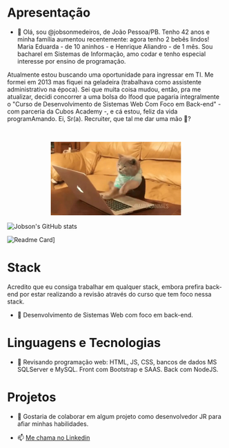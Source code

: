 <link rel="stylesheet" href="https://cdn.jsdelivr.net/gh/devicons/devicon@v2.15.1/devicon.min.css">          

# Apresentação

- 👋 Olá, sou @jobsonmedeiros, de João Pessoa/PB. Tenho 42 anos e minha família aumentou recentemente: agora tenho 2 bebês lindos! Maria Eduarda - de 10 aninhos - e Henrique Aliandro - de 1 mês. Sou bacharel em Sistemas de Informação, amo codar e tenho especial interesse por ensino de programação.

Atualmente estou buscando uma oportunidade para ingressar em TI. Me formei em 2013 mas fiquei na geladeira (trabalhava como assistente administrativo na época). Sei que muita coisa mudou, então, pra me atualizar, decidi concorrer a uma bolsa do Ifood que pagaria integralmente o "Curso de Desenvolvimento de Sistemas Web Com Foco em Back-end" - com parceria da Cubos Academy -, e cá estou, feliz da vida programAmando. Ei, Sr(a). Recruiter, que tal me dar uma mão 🤝?

<br/>
<p align="middle"><img src="img/gatinho-programador.gif" width="60%" height="60%"/>
</p>

![Jobson's GitHub stats](https://github-readme-stats.vercel.app/api?username=jobsonmedeiros&show_icons=true&theme=radical)

![Readme Card](https://github-readme-stats.vercel.app/api/pin/?username=jobsonmedeiros&repo=github-readme-stats)]

# Stack
Acredito que eu consiga trabalhar em qualquer stack, embora prefira back-end por estar realizando a revisão através do curso que tem foco nessa stack.
- 👀 Desenvolvimento de Sistemas Web com foco em back-end.

# Linguagens e Tecnologias

- 🌱 Revisando programação web: HTML, JS, CSS, bancos de dados MS SQLServer e MySQL. Front com Bootstrap e SAAS. Back com NodeJS.

 
<i class="devicon-html5-plain-wordmark" font-size="48"></i>
                   
          
# Projetos

- 💞️ Gostaria de colaborar em algum projeto como desenvolvedor JR para afiar minhas habilidades.

- 📫 [Me chama no Linkedin](https://www.linkedin.com/in/jobsonmedeiros/)

<!---
jobsonmedeiros/jobsonmedeiros is a ✨ special ✨ repository because its `README.md` (this file) appears on your GitHub profile.
You can click the Preview link to take a look at your changes.
--->

